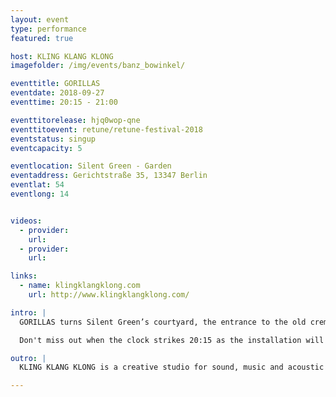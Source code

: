 ```yaml
---
layout: event
type: performance
featured: true

host: KLING KLANG KLONG
imagefolder: /img/events/banz_bowinkel/

eventtitle: GORILLAS
eventdate: 2018-09-27
eventtime: 20:15 - 21:00

eventtitorelease: hjq0wop-qne
eventtitoevent: retune/retune-festival-2018
eventstatus: singup
eventcapacity: 5

eventlocation: Silent Green - Garden
eventaddress: Gerichtstraße 35, 13347 Berlin
eventlat: 54
eventlong: 14


videos:
  - provider:
    url:
  - provider:
    url:

links:
  - name: klingklangklong.com
    url: http://www.klingklangklong.com/

intro: |
  GORILLAS turns Silent Green’s courtyard, the entrance to the old crematory, into a living ecosystem of sound objects. Together, the objects create an evolving soundscape where light, fog and sound come together as a narrative environment. The audience can interact with the objects, close/mute or move them in space.

  Don't miss out when the clock strikes 20:15 as the installation will then move into an elevated interactive performance once the sun goes down and the atmosphere of the space transforms. 

outro: |
  KLING KLANG KLONG is a creative studio for sound, music and acoustic narratives based in Berlin. Our work stands in the intersection between art, science and communication. As a result, our projects create new pioneering approaches to communicate with audiences through exhibition spaces, motion pictures, interactive installations, performances and public spaces.

---
```

